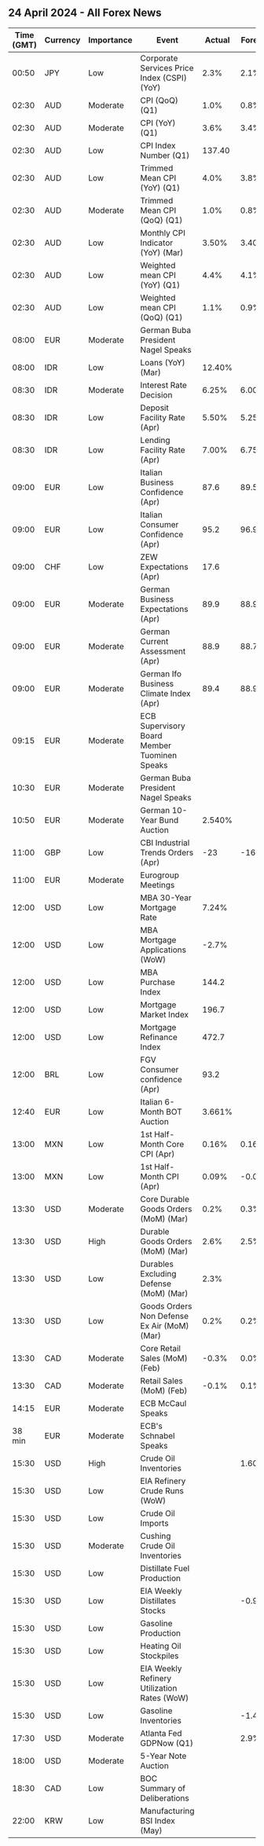 ## 24 April 2024 - All Forex News

| Time (GMT) | Currency | Importance | Event | Actual | Forecast | Previous |
|------|----------|------------|-------|--------|----------|----------|
| 00:50 | JPY | Low | Corporate Services Price Index (CSPI) (YoY) | 2.3% | 2.1% | 2.2% |
| 02:30 | AUD | Moderate | CPI (QoQ) (Q1) | 1.0% | 0.8% | 0.6% |
| 02:30 | AUD | Moderate | CPI (YoY) (Q1) | 3.6% | 3.4% | 4.1% |
| 02:30 | AUD | Low | CPI Index Number (Q1) | 137.40 |  | 136.10 |
| 02:30 | AUD | Low | Trimmed Mean CPI (YoY) (Q1) | 4.0% | 3.8% | 4.2% |
| 02:30 | AUD | Moderate | Trimmed Mean CPI (QoQ) (Q1) | 1.0% | 0.8% | 0.8% |
| 02:30 | AUD | Low | Monthly CPI Indicator (YoY) (Mar) | 3.50% | 3.40% | 3.40% |
| 02:30 | AUD | Low | Weighted mean CPI (YoY) (Q1) | 4.4% | 4.1% | 4.4% |
| 02:30 | AUD | Low | Weighted mean CPI (QoQ) (Q1) | 1.1% | 0.9% | 0.9% |
| 08:00 | EUR | Moderate | German Buba President Nagel Speaks |  |  |  |
| 08:00 | IDR | Low | Loans (YoY) (Mar) | 12.40% |  | 11.28% |
| 08:30 | IDR | Moderate | Interest Rate Decision | 6.25% | 6.00% | 6.00% |
| 08:30 | IDR | Low | Deposit Facility Rate (Apr) | 5.50% | 5.25% | 5.25% |
| 08:30 | IDR | Low | Lending Facility Rate (Apr) | 7.00% | 6.75% | 6.75% |
| 09:00 | EUR | Low | Italian Business Confidence (Apr) | 87.6 | 89.5 | 88.4 |
| 09:00 | EUR | Low | Italian Consumer Confidence (Apr) | 95.2 | 96.9 | 96.5 |
| 09:00 | CHF | Low | ZEW Expectations (Apr) | 17.6 |  | 11.5 |
| 09:00 | EUR | Moderate | German Business Expectations (Apr) | 89.9 | 88.9 | 87.7 |
| 09:00 | EUR | Moderate | German Current Assessment (Apr) | 88.9 | 88.7 | 88.1 |
| 09:00 | EUR | Moderate | German Ifo Business Climate Index (Apr) | 89.4 | 88.9 | 87.9 |
| 09:15 | EUR | Moderate | ECB Supervisory Board Member Tuominen Speaks |  |  |  |
| 10:30 | EUR | Moderate | German Buba President Nagel Speaks |  |  |  |
| 10:50 | EUR | Moderate | German 10-Year Bund Auction | 2.540% |  | 2.380% |
| 11:00 | GBP | Low | CBI Industrial Trends Orders (Apr) | -23 | -16 | -18 |
| 11:00 | EUR | Moderate | Eurogroup Meetings |  |  |  |
| 12:00 | USD | Low | MBA 30-Year Mortgage Rate | 7.24% |  | 7.13% |
| 12:00 | USD | Low | MBA Mortgage Applications (WoW) | -2.7% |  | 3.3% |
| 12:00 | USD | Low | MBA Purchase Index | 144.2 |  | 145.6 |
| 12:00 | USD | Low | Mortgage Market Index | 196.7 |  | 202.1 |
| 12:00 | USD | Low | Mortgage Refinance Index | 472.7 |  | 500.7 |
| 12:00 | BRL | Low | FGV Consumer confidence (Apr) | 93.2 |  | 91.3 |
| 12:40 | EUR | Low | Italian 6-Month BOT Auction | 3.661% |  | 3.765% |
| 13:00 | MXN | Low | 1st Half-Month Core CPI (Apr) | 0.16% | 0.16% | 0.33% |
| 13:00 | MXN | Low | 1st Half-Month CPI (Apr) | 0.09% | -0.03% | 0.27% |
| 13:30 | USD | Moderate | Core Durable Goods Orders (MoM) (Mar) | 0.2% | 0.3% | 0.1% |
| 13:30 | USD | High | Durable Goods Orders (MoM) (Mar) | 2.6% | 2.5% | 0.7% |
| 13:30 | USD | Low | Durables Excluding Defense (MoM) (Mar) | 2.3% |  | 1.5% |
| 13:30 | USD | Low | Goods Orders Non Defense Ex Air (MoM) (Mar) | 0.2% | 0.2% | 0.4% |
| 13:30 | CAD | Moderate | Core Retail Sales (MoM) (Feb) | -0.3% | 0.0% | 0.4% |
| 13:30 | CAD | Moderate | Retail Sales (MoM) (Feb) | -0.1% | 0.1% | -0.3% |
| 14:15 | EUR | Moderate | ECB McCaul Speaks |  |  |  |
| 38 min | EUR | Moderate | ECB's Schnabel Speaks |  |  |  |
| 15:30 | USD | High | Crude Oil Inventories |  | 1.600M | 2.735M |
| 15:30 | USD | Low | EIA Refinery Crude Runs (WoW) |  |  | 0.131M |
| 15:30 | USD | Low | Crude Oil Imports |  |  | -1.991M |
| 15:30 | USD | Moderate | Cushing Crude Oil Inventories |  |  | 0.033M |
| 15:30 | USD | Low | Distillate Fuel Production |  |  | -0.038M |
| 15:30 | USD | Low | EIA Weekly Distillates Stocks |  | -0.900M | -2.760M |
| 15:30 | USD | Low | Gasoline Production |  |  | -0.025M |
| 15:30 | USD | Low | Heating Oil Stockpiles |  |  | -0.714M |
| 15:30 | USD | Low | EIA Weekly Refinery Utilization Rates (WoW) |  |  | -0.2% |
| 15:30 | USD | Low | Gasoline Inventories |  | -1.400M | -1.154M |
| 17:30 | USD | Moderate | Atlanta Fed GDPNow (Q1) |  | 2.9% | 2.9% |
| 18:00 | USD | Moderate | 5-Year Note Auction |  |  | 4.235% |
| 18:30 | CAD | Low | BOC Summary of Deliberations |  |  |  |
| 22:00 | KRW | Low | Manufacturing BSI Index (May) |  |  | 74 |

